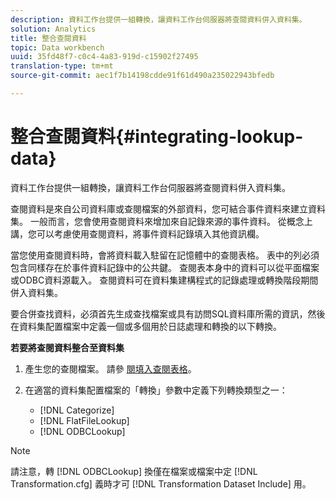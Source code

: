 ```yaml
---
description: 資料工作台提供一組轉換，讓資料工作台伺服器將查閱資料併入資料集。
solution: Analytics
title: 整合查閱資料
topic: Data workbench
uuid: 35fd48f7-c0c4-4a83-919d-c15902f27495
translation-type: tm+mt
source-git-commit: aec1f7b14198cdde91f61d490a235022943bfedb

---
```



# 整合查閱資料{#integrating-lookup-data}

資料工作台提供一組轉換，讓資料工作台伺服器將查閱資料併入資料集。

查閱資料是來自公司資料庫或查閱檔案的外部資料，您可結合事件資料來建立資料集。 一般而言，您會使用查閱資料來增加來自記錄來源的事件資料。 從概念上講，您可以考慮使用查閱資料，將事件資料記錄填入其他資訊欄。

當您使用查閱資料時，會將資料載入駐留在記憶體中的查閱表格。 表中的列必須包含同樣存在於事件資料記錄中的公共鍵。 查閱表本身中的資料可以從平面檔案或ODBC資料源載入。 查閱資料可在資料集建構程式的記錄處理或轉換階段期間併入資料集。

要合併查找資料，必須首先生成查找檔案或具有訪問SQL資料庫所需的資訊，然後在資料集配置檔案中定義一個或多個用於日誌處理和轉換的以下轉換。

**若要將查閱資料整合至資料集**

1. 產生您的查閱檔案。 請參 [閱填入查閱表格](../../../../home/c-dataset-const-proc/c-data-trans/c-int-lookup-data/c-pop-lookup-table.md#concept-dd761338731a40e0997c33dfdabdcdf8)。
1. 在適當的資料集配置檔案的「轉換」參數中定義下列轉換類型之一：

   * [!DNL Categorize]
   * [!DNL FlatFileLookup]
   * [!DNL ODBCLookup]

>[!NOTE]
>
>請注意，轉 [!DNL ODBCLookup] 換僅在檔案或檔案中定 [!DNL Transformation.cfg] 義時才可 [!DNL Transformation Dataset Include] 用。

